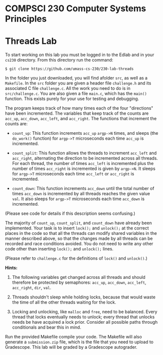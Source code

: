 # COMPSCI 230 Computer Systems Principles
# Threads Lab

To start working on this lab you must be logged in to the Edlab and in your
`cs230` directory. From this directory run the command:

```
$ git clone https://github.com/umass-cs-230/230-lab-threads
```

In the folder you just downloaded, you will find afolder `src`, as well as a
`Makefile`. In the `src` folder you are given a header file `challenge.h` and
its associated C file `challenge.c`. All the work you need to do is in
`src/challenge.c`. You are also given a file `main.c`, which has the `main()`
function. This exists purely for your use for testing and debugging.

The program keeps track of how many times each of the four "directions" have
been incremented. The variables that keep track of the counts are `acc_up`,
`acc_down`, `acc_left`, and `acc_right`. The functions that increment the counts
are:

* `count_up`: This function increments `acc_up` `argp->N` times, and sleeps (the
 `do_work()` function) for `argp->T` microseconds each time `acc_up` is
 incremented.

* `count_split`: This function allows the threads to increment `acc_left` and
 `acc_right`, alternating the direction to be incremented across all threads.
 For each thread, the number of times `acc_left` is incremented plus the number
 of times `acc_right` is incremented is given by `argp->N`. It sleeps for
 `argp->T` microseconds each time `acc_left` or `acc_right` is incremented.

* `count_down`: This function increments `acc_down` until the total number of
 times `acc_down` is incremented by all threads reaches the given value `val`.
 It also sleeps for `argp->T` microseconds each time `acc_down` is incremented.

(Please see code for details if this description seems confusing.) 

The majority of `count_up`, `count_split`, and `count_down` have already been
implemented. Your task is to insert `lock();` and `unlock();` at the correct
places in the code so that all the threads can modify shared variables in the
manner described above, so that the changes made by all threads can be recorded
and race conditions avoided. You do not need to write any other code other than
inserting `lock();` and `unlock();` lines.

(Please refer to `challenge.c` for the definitions of `lock()` and `unlock()`.)

**Hints:**

1. The following variables get changed across all threads and should therefore
be protected by semaphores: `acc_up`, `acc_down`, `acc_left`, `acc_right`,
`dir`, `val`.

2. Threads shouldn't sleep while holding locks, because that would waste the
time of all the other threads waiting for the lock.

3. Locking and unlocking, like `malloc` and `free`, need to be balanced.
Every thread that locks eventually needs to unlock; every thread that unlocks
needs be have acquired a lock prior. Consider all possible paths through
conditionals and bear this in mind.

Run the provided Makefile compile your code. The Makefile will also generate a
`submission.zip` file, which is the file that you need to upload to Gradescope.
This lab will be graded by a Gradescope autograder.

